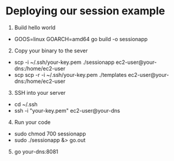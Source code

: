 # Deploying our session example

1. Build hello world
  - GOOS=linux GOARCH=amd64 go build -o sessionapp

2. Copy your binary to the sever
  - scp -i ~/.ssh/your-key.pem ./sessionapp ec2-user@your-dns:/home/ec2-user
  - scp scp -r -i ~/.ssh/your-key.pem ./templates ec2-user@your-dns:/home/ec2-user

3. SSH into your server
  - cd ~/.ssh
  - ssh -i "your-key.pem" ec2-user@your-dns

4. Run your code
  - sudo chmod 700 sessionapp
  - sudo ./sessionapp &> go.out

5. go your-dns:8081
